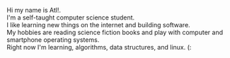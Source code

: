 Hi my name is Atl!. <br>
I'm a self-taught computer science student. <br>
I like learning new things on the internet and building software. <br>
My hobbies are reading science fiction books and play with computer and smartphone operating systems. <br>
Right now I'm learning, algorithms, data structures, and linux. (: 

<!---
atl97853/atl97853 is a ✨ special ✨ repository because its `README.md` (this file) appears on your GitHub profile.
You can click the Preview link to take a look at your changes.
--->
